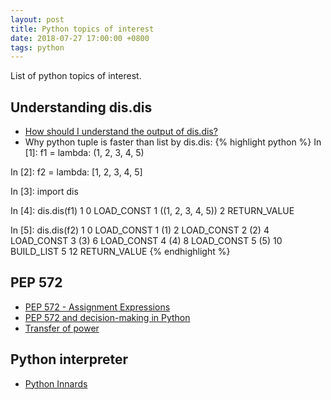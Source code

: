 ```yaml
---
layout: post
title: Python topics of interest
date: 2018-07-27 17:00:00 +0800
tags: python
---
```


List of python topics of interest.

## Understanding dis.dis
- [How should I understand the output of dis.dis?](https://stackoverflow.com/a/47529318)
- Why python tuple is faster than list by dis.dis:
{% highlight python %}
In [1]: f1 = lambda: (1, 2, 3, 4, 5)

In [2]: f2 = lambda: [1, 2, 3, 4, 5]

In [3]: import dis

In [4]: dis.dis(f1)
  1           0 LOAD_CONST               1 ((1, 2, 3, 4, 5))
              2 RETURN_VALUE

In [5]: dis.dis(f2)
  1           0 LOAD_CONST               1 (1)
              2 LOAD_CONST               2 (2)
              4 LOAD_CONST               3 (3)
              6 LOAD_CONST               4 (4)
              8 LOAD_CONST               5 (5)
             10 BUILD_LIST               5
             12 RETURN_VALUE
{% endhighlight %}
## PEP 572
- [PEP 572 - Assignment Expressions](https://www.python.org/dev/peps/pep-0572/)
- [PEP 572 and decision-making in Python](https://lwn.net/Articles/757713/)
- [Transfer of power](https://mail.python.org/pipermail/python-committers/2018-July/005664.html)

## Python interpreter
- [Python Innards](https://tech.blog.aknin.name/category/my-projects/pythons-innards/)
